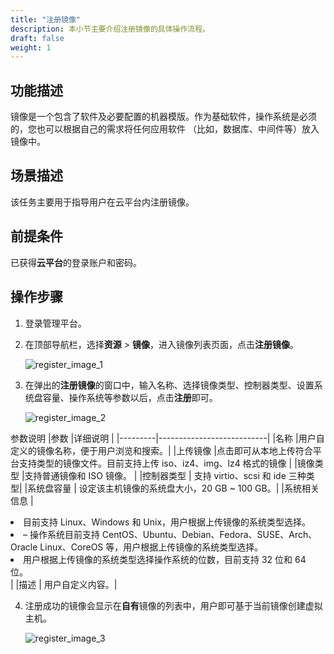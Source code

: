 ```yaml
---
title: "注册镜像"
description: 本小节主要介绍注册镜像的具体操作流程。
draft: false
weight: 1
---
```


## 功能描述

镜像是一个包含了软件及必要配置的机器模版。作为基础软件，操作系统是必须的，您也可以根据自己的需求将任何应用软件 （比如，数据库、中间件等）放入镜像中。


## 场景描述

该任务主要用于指导用户在云平台内注册镜像。

## 前提条件

已获得**云平台**的登录账户和密码。


## 操作步骤

1. 登录管理平台。

2. 在顶部导航栏，选择**资源** > **镜像**，进入镜像列表页面，点击**注册镜像**。

   ![register_image_1](../../_images/register_image_1.png)

3. 在弹出的**注册镜像**的窗口中，输入名称、选择镜像类型、控制器类型、设置系统盘容量、操作系统等参数以后，点击**注册**即可。

   ![register_image_2](../../_images/register_image_2.png)

参数说明
|参数      |详细说明                     |
|---------|---------------------------|
|名称      |用户自定义的镜像名称，便于用户浏览和搜索。|
|上传镜像   |点击即可从本地上传符合平台支持类型的镜像文件。目前支持上传 iso、iz4、img、lz4 格式的镜像 |
|镜像类型   |支持普通镜像和 ISO 镜像。  |
|控制器类型   |  支持 virtio、scsi 和 ide 三种类型|
|系统盘容量  |  设定该主机镜像的系统盘大小，20 GB ~ 100 GB。|
|系统相关信息   | <li>目前支持 Linux、Windows 和 Unix，用户根据上传镜像的系统类型选择。</li><li>–	操作系统目前支持 CentOS、Ubuntu、Debian、Fedora、SUSE、Arch、Oracle Linux、CoreOS 等，用户根据上传镜像的系统类型选择。</li><li>用户根据上传镜像的系统类型选择操作系统的位数，目前支持 32 位和 64 位。</li>|
|描述       |  用户自定义内容。|

4. 注册成功的镜像会显示在**自有**镜像的列表中，用户即可基于当前镜像创建虚拟主机。

   ![register_image_3](../../_images/register_image_3.png)
